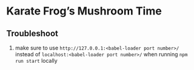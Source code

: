 # Karate Frog’s Mushroom Time

## Troubleshoot

1. make sure to use `http://127.0.0.1:<babel-loader port number>/` instead of `localhost:<babel-loader port number>/` when running `npm run start` locally